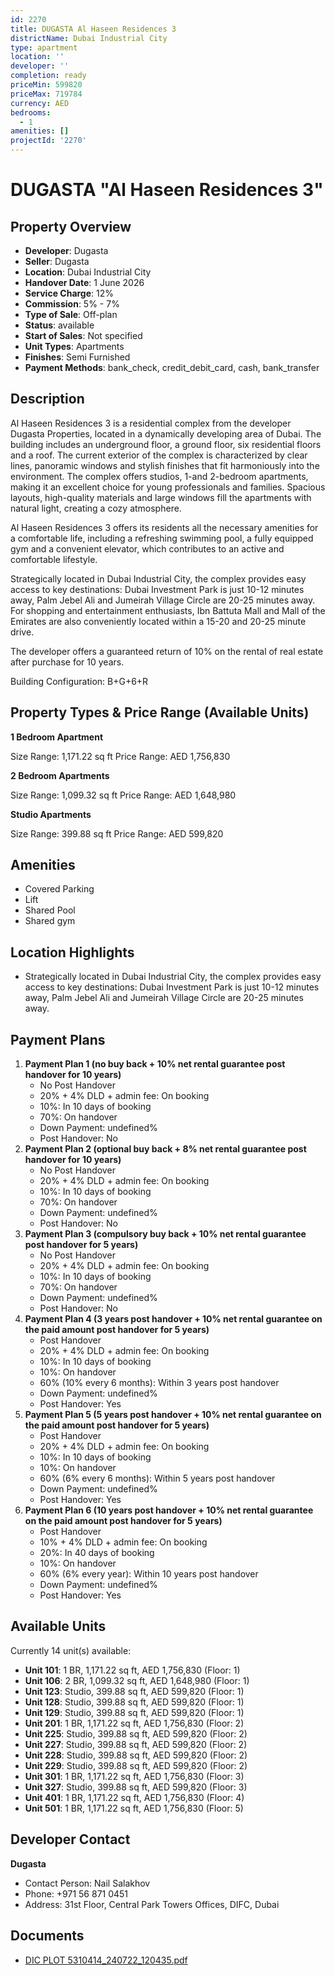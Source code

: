 ```yaml
---
id: 2270
title: DUGASTA Al Haseen Residences 3
districtName: Dubai Industrial City
type: apartment
location: ''
developer: ''
completion: ready
priceMin: 599820
priceMax: 719784
currency: AED
bedrooms:
  - 1
amenities: []
projectId: '2270'
---
```


# DUGASTA "Al Haseen Residences 3"

## Property Overview
- **Developer**: Dugasta
- **Seller**: Dugasta
- **Location**: Dubai Industrial City
- **Handover Date**: 1 June 2026
- **Service Charge**: 12%
- **Commission**: 5% - 7%
- **Type of Sale**: Off-plan
- **Status**: available
- **Start of Sales**: Not specified
- **Unit Types**: Apartments
- **Finishes**: Semi Furnished
- **Payment Methods**: bank_check, credit_debit_card, cash, bank_transfer

## Description
Al Haseen Residences 3 is a residential complex from the developer Dugasta Properties, located in a dynamically developing area of Dubai. The building includes an underground floor, a ground floor, six residential floors and a roof. The current exterior of the complex is characterized by clear lines, panoramic windows and stylish finishes that fit harmoniously into the environment. The complex offers studios, 1-and 2-bedroom apartments, making it an excellent choice for young professionals and families. Spacious layouts, high-quality materials and large windows fill the apartments with natural light, creating a cozy atmosphere.

Al Haseen Residences 3 offers its residents all the necessary amenities for a comfortable life, including a refreshing swimming pool, a fully equipped gym and a convenient elevator, which contributes to an active and comfortable lifestyle.

Strategically located in Dubai Industrial City, the complex provides easy access to key destinations: Dubai Investment Park is just 10-12 minutes away, Palm Jebel Ali and Jumeirah Village Circle are 20-25 minutes away. For shopping and entertainment enthusiasts, Ibn Battuta Mall and Mall of the Emirates are also conveniently located within a 15-20 and 20-25 minute drive.

The developer offers a guaranteed return of 10% on the rental of real estate after purchase for 10 years.

Building Configuration: B+G+6+R

## Property Types & Price Range (Available Units)
**1 Bedroom Apartment**

Size Range: 1,171.22 sq ft
Price Range: AED 1,756,830

**2 Bedroom Apartments**

Size Range: 1,099.32 sq ft
Price Range: AED 1,648,980

**Studio Apartments**

Size Range: 399.88 sq ft
Price Range: AED 599,820

## Amenities
- Covered Parking
- Lift
- Shared Pool
- Shared gym

## Location Highlights
- Strategically located in Dubai Industrial City, the complex provides easy access to key destinations: Dubai Investment Park is just 10-12 minutes away, Palm Jebel Ali and Jumeirah Village Circle are 20-25 minutes away.

## Payment Plans
1. **Payment Plan 1 (no buy back + 10% net rental guarantee post handover for 10 years)**
   - No Post Handover
   - 20% + 4% DLD + admin fee: On booking
   - 10%: In 10 days of booking
   - 70%: On handover
   - Down Payment: undefined%
   - Post Handover: No
2. **Payment Plan 2 (optional buy back + 8% net rental guarantee post handover for 10 years)**
   - No Post Handover
   - 20% + 4% DLD + admin fee: On booking
   - 10%: In 10 days of booking
   - 70%: On handover
   - Down Payment: undefined%
   - Post Handover: No
3. **Payment Plan 3 (compulsory buy back + 10% net rental guarantee post handover for 5 years)**
   - No Post Handover
   - 20% + 4% DLD + admin fee: On booking
   - 10%: In 10 days of booking
   - 70%: On handover
   - Down Payment: undefined%
   - Post Handover: No
4. **Payment Plan 4 (3 years post handover + 10% net rental guarantee on the paid amount post handover for 5 years)**
   - Post Handover
   - 20% + 4% DLD + admin fee: On booking
   - 10%: In 10 days of booking
   - 10%: On handover
   - 60% (10% every 6 months): Within 3 years post handover
   - Down Payment: undefined%
   - Post Handover: Yes
5. **Payment Plan 5 (5 years post handover + 10% net rental guarantee on the paid amount post handover for 5 years)**
   - Post Handover
   - 20% + 4% DLD + admin fee: On booking
   - 10%: In 10 days of booking
   - 10%: On handover
   - 60% (6% every 6 months): Within 5 years post handover
   - Down Payment: undefined%
   - Post Handover: Yes
6. **Payment Plan 6 (10 years post handover + 10% net rental guarantee on the paid amount post handover for 5 years)**
   - Post Handover
   - 10% + 4% DLD + admin fee: On booking
   - 20%: In 40 days of booking
   - 10%: On handover
   - 60% (6% every year): Within 10 years post handover
   - Down Payment: undefined%
   - Post Handover: Yes

## Available Units
Currently 14 unit(s) available:
- **Unit 101**: 1 BR, 1,171.22 sq ft, AED 1,756,830 (Floor: 1)
- **Unit 106**: 2 BR, 1,099.32 sq ft, AED 1,648,980 (Floor: 1)
- **Unit 123**: Studio, 399.88 sq ft, AED 599,820 (Floor: 1)
- **Unit 128**: Studio, 399.88 sq ft, AED 599,820 (Floor: 1)
- **Unit 129**: Studio, 399.88 sq ft, AED 599,820 (Floor: 1)
- **Unit 201**: 1 BR, 1,171.22 sq ft, AED 1,756,830 (Floor: 2)
- **Unit 225**: Studio, 399.88 sq ft, AED 599,820 (Floor: 2)
- **Unit 227**: Studio, 399.88 sq ft, AED 599,820 (Floor: 2)
- **Unit 228**: Studio, 399.88 sq ft, AED 599,820 (Floor: 2)
- **Unit 229**: Studio, 399.88 sq ft, AED 599,820 (Floor: 2)
- **Unit 301**: 1 BR, 1,171.22 sq ft, AED 1,756,830 (Floor: 3)
- **Unit 327**: Studio, 399.88 sq ft, AED 599,820 (Floor: 3)
- **Unit 401**: 1 BR, 1,171.22 sq ft, AED 1,756,830 (Floor: 4)
- **Unit 501**: 1 BR, 1,171.22 sq ft, AED 1,756,830 (Floor: 5)

## Developer Contact
**Dugasta**
- Contact Person: Nail Salakhov
- Phone: +971 56 871 0451
- Address: 31st Floor, Central Park Towers Offices, DIFC, Dubai

## Documents
- [DIC PLOT 5310414_240722_120435.pdf](https://cdn.geniemap.net/2024/07/24/7db1fIceZWeU4QL6XjxzJ4yCanWqhaBFsqYrU9QT.pdf)
